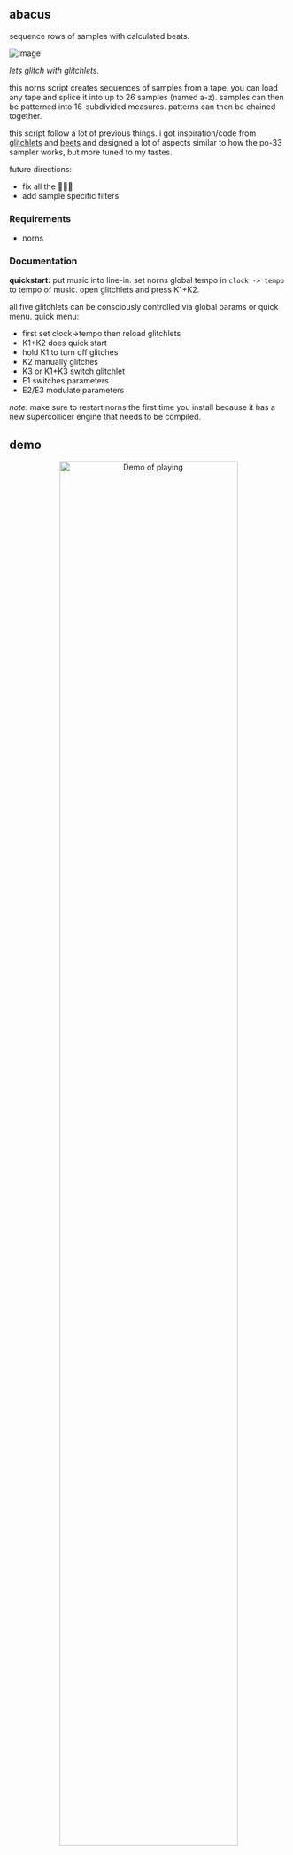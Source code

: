 
## abacus

sequence rows of samples with calculated beats.

![Image](?)

*lets glitch with glitchlets.*                                                         

this norns script creates sequences of samples from a tape. you can load any tape and splice it into up to 26 samples (named a-z). samples can then be patterned into 16-subdivided measures. patterns can then be chained together.

this script follow a lot of previous things. i got inspiration/code from [glitchlets](https://github.com/schollz/glitchlets) and [beets](https://llllllll.co/t/beets-1-0/30069) and designed a lot of aspects similar to how the po-33 sampler works, but more tuned to my tastes.

future directions:

- fix all the 🐛🐛🐛
- add sample specific filters

### Requirements

- norns

### Documentation

**quickstart:** put music into line-in. set norns global tempo in `clock -> tempo` to tempo of music. open glitchlets and press K1+K2.

all five glitchlets can be consciously controlled via global params or quick menu. quick menu:

- first set clock->tempo then reload glitchlets
- K1+K2 does quick start
- hold K1 to turn off glitches
- K2 manually glitches
- K3 or K1+K3 switch glitchlet
- E1 switches parameters
- E2/E3 modulate parameters

*note:* make sure to restart norns the first time you install because it has a new supercollider engine that needs to be compiled.

## demo 

<p align="center"><a href="https://www.instagram.com/p/CHDXh2QB_9L/"><img src="?" alt="Demo of playing" width=80%></a></p>

## my other norns

- [barcode](https://github.com/schollz/barcode): replays a buffer six times, at different levels & pans & rates & positions, modulated by lfos on every parameter.
- [blndr](https://github.com/schollz/blndr): a quantized delay with time morphing
- [clcks](https://github.com/schollz/clcks): a tempo-locked repeater
- [oooooo](https://github.com/schollz/oooooo): digital tape loops
- [piwip](https://github.com/schollz/piwip): play instruments while instruments play.
- [glitchlets](https://github.com/schollz/glitchlets): 
add glitching to everything.

## license 

mit 



